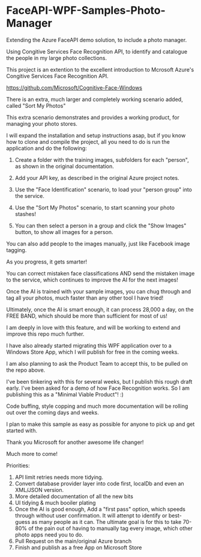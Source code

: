 # FaceAPI-WPF-Samples-Photo-Manager
Extending the Azure FaceAPI demo solution, to include a photo manager.

Using Congitive Services Face Recognition API, to identify and catalogue the people in my large photo collections.

This project is an extention to the excellent introduction to Mcrosoft Azure's Congitive Services Face Recognition API.

https://github.com/Microsoft/Cognitive-Face-Windows

There is an extra, much larger and completely working scenario added, called "Sort My Photos"

This extra scenario demonstrates and provides a working product, for managing your photo stores.

I will expand the installation and setup instructions asap, but if you know how to clone and compile the project, all you need to do is run the application and do the following:

1) Create a folder with the training images, subfolders for each "person", as shown in the original documentation.

2) Add your API key, as described in the original Azure project notes.

3) Use the "Face Identification" scenario, to load your "person group" into the service.

4) Use the "Sort My Photos" scenario, to start scanning your photo stashes!

5) You can then select a person in a group and click the "Show Images" button, to show all images for a person.

You can also add people to the images manually, just like Facebook image tagging.

As you progress, it gets smarter! 

You can correct mistaken face classifications AND send the mistaken image to the service, which continues to improve the AI for the next images! 

Once the AI is trained with your sample images, you can chug through and tag all your photos, much faster than any other tool I have tried!

Ultimately, once the AI is smart enough, it can process 28,000 a day, on the FREE BAND, which should be more than sufficient for most of us!

I am deeply in love with this feature, and will be working to extend and improve this repo much further.

I have also already started migrating this WPF application over to a Windows Store App, which I will publish for free in the coming weeks.

I am also planning to ask the Product Team to accept this, to be pulled on the repo above. 

I've been tinkering with this for several weeks, but I publish this rough draft early. I've been asked for a demo of how Face Recognition works. So I am publishing this as a "Minimal Viable Product"! :)

Code buffing, style copping and much more documentation will be rolling out over the coming days and weeks.

I plan to make this sample as easy as possible for anyone to pick up and get started with.

Thank you Microsoft for another awesome life changer!

Much more to come!

Priorities:

1) API limit retries needs more tidying.
2) Convert database provider layer into code first, localDb and even an XML/JSON version.
3) More detailed documentation of all the new bits
4) UI tidying & much booiler plating
5) Once the AI is good enough, Add a "first pass" option, which speeds through without user confirmation. It will attenpt to identify or best-guess as many people as it can. The ultimate goal is for this to take 70-80% of the pain out of having to manually tag every image, which other photo apps need you to do.
6) Pull Request on the main/original Azure branch
7) Finish and publish as a free App on Microsoft Store
